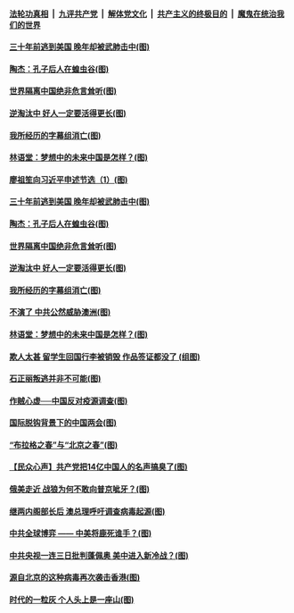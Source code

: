 

####  [法轮功真相](../../../../basic/blob/master/README.md?t=05042031) &nbsp;|&nbsp; [九评共产党](../../../../9ping.md/blob/master/README.md?t=05042031) &nbsp;|&nbsp; [解体党文化](../../../../jtdwh.md/blob/master/README.md?t=05042031)  &nbsp;|&nbsp; [共产主义的终极目的](../../../../gczydzjmd.md/blob/master/README.md?t=05042031) &nbsp;|&nbsp; [魔鬼在统治我们的世界](../../../../mgztzwmdsj.md/blob/master/README.md?t=05042031) 

#### [三十年前逃到美国 晚年却被武肺击中(图)](../pages/p4/932026.md?t=05042031) 

#### [陶杰：孔子后人在蝗虫谷(图)](../pages/p4/932036.md?t=05042031) 

#### [世界隔离中国绝非危言耸听(图)](../pages/p4/932030.md?t=05042031) 

#### [逆淘汰中 好人一定要活得更长(图)](../pages/p4/932042.md?t=05042031) 

#### [我所经历的字幕组消亡(图)](../pages/p4/932025.md?t=05042031) 

#### [林语堂：梦想中的未来中国是怎样？(图)](../pages/p4/931933.md?t=05042031) 

#### [廖祖笙向习近平申述节选（1）(图)](../pages/p4/932065.md?t=05042031) 

#### [三十年前逃到美国 晚年却被武肺击中(图)](../pages/p4/932026.md?t=05042031) 

#### [陶杰：孔子后人在蝗虫谷(图)](../pages/p4/932036.md?t=05042031) 

#### [世界隔离中国绝非危言耸听(图)](../pages/p4/932030.md?t=05042031) 

#### [逆淘汰中 好人一定要活得更长(图)](../pages/p4/932042.md?t=05042031) 

#### [我所经历的字幕组消亡(图)](../pages/p4/932025.md?t=05042031) 

#### [不演了 中共公然威胁澳洲(图)](../pages/p4/932044.md?t=05042031) 

#### [林语堂：梦想中的未来中国是怎样？(图)](../pages/p4/931933.md?t=05042031) 

#### [欺人太甚 留学生回国行李被销毁 作品签证都没了 (组图)](../pages/p4/931930.md?t=05042031) 

#### [石正丽叛逃并非不可能(图)](../pages/p4/931917.md?t=05042031) 

#### [作贼心虚──中国反对疫源调查(图)](../pages/p4/931893.md?t=05042031) 

#### [国际脱钩背景下的中国两会(图)](../pages/p4/931914.md?t=05042031) 

#### [“布拉格之春”与“北京之春”(图)](../pages/p4/931922.md?t=05042031) 

#### [【民众心声】共产党把14亿中国人的名声搞臭了(图)](../pages/p4/931812.md?t=05042031) 

#### [俄美走近 战狼为何不敢向普京呲牙？(图)](../pages/p4/931839.md?t=05042031) 

#### [继两内阁部长后 澳总理呼吁调查病毒起源(图)](../pages/p4/931836.md?t=05042031) 

#### [中共全球博弈 —— 中美将鹿死谁手？(图)](../pages/p4/931834.md?t=05042031) 

#### [中共央视一连三日批判蓬佩奥 美中进入新冷战？(图)](../pages/p4/931842.md?t=05042031) 

#### [源自北京的这种病毒再次袭击香港(图)](../pages/p4/931837.md?t=05042031) 

#### [时代的一粒灰 个人头上是一座山(图)](../pages/p4/931724.md?t=05042031) 


